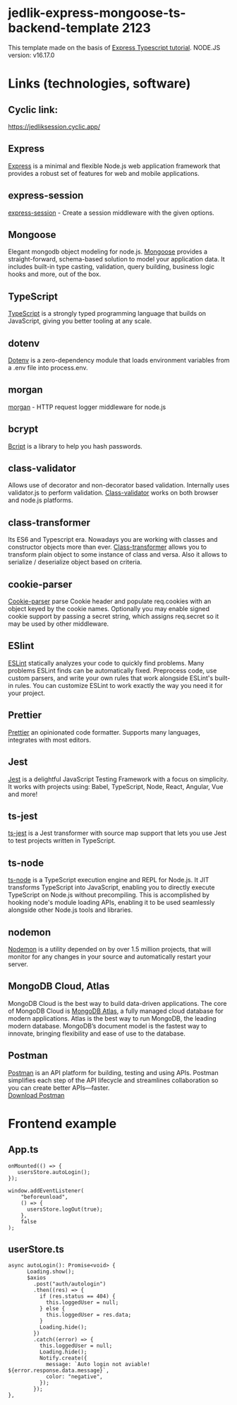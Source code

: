 # jedlik-express-mongoose-ts-backend-template 2123

This template made on the basis of [Express Typescript tutorial](https://wanago.io/courses/typescript-express-tutorial/).
NODE.JS version: v16.17.0
# Links (technologies, software)
## Cyclic link:
https://jedliksession.cyclic.app/

## Express
[Express](https://expressjs.com/) is a minimal and flexible Node.js web application framework that provides a robust set of features for web and mobile applications.

## express-session
[express-session](https://github.com/expressjs/session#readme) - Create a session middleware with the given options.

## Mongoose
Elegant mongodb object modeling for node.js. [Mongoose](https://mongoosejs.com/) provides a straight-forward, schema-based solution to model your application data. It includes built-in type casting, validation, query building, business logic hooks and more, out of the box.

## TypeScript
[TypeScript](https://www.typescriptlang.org/) is a strongly typed programming language that builds on JavaScript, giving you better tooling at any scale.

## dotenv
[Dotenv](https://github.com/motdotla/dotenv) is a zero-dependency module that loads environment variables from a .env file into process.env.

## morgan
[morgan](https://github.com/expressjs/morgan#readme) - HTTP request logger middleware for node.js

## bcrypt
[Bcript](https://github.com/kelektiv/node.bcrypt.js#readme) is a library to help you hash passwords.

## class-validator
Allows use of decorator and non-decorator based validation. Internally uses validator.js to perform validation. [Class-validator](https://github.com/typestack/class-validator#readme) works on both browser and node.js platforms.

## class-transformer
Its ES6 and Typescript era. Nowadays you are working with classes and constructor objects more than ever. [Class-transformer](https://github.com/typestack/class-transformer#readme) allows you to transform plain object to some instance of class and versa. Also it allows to serialize / deserialize object based on criteria.

## cookie-parser
[Cookie-parser](https://github.com/expressjs/cookie-parser#readme) parse Cookie header and populate req.cookies with an object keyed by the cookie names. Optionally you may enable signed cookie support by passing a secret string, which assigns req.secret so it may be used by other middleware.

## ESlint
[ESLint](https://eslint.org/) statically analyzes your code to quickly find problems. Many problems ESLint finds can be automatically fixed. Preprocess code, use custom parsers, and write your own rules that work alongside ESLint's built-in rules. You can customize ESLint to work exactly the way you need it for your project.

## Prettier
[Prettier](https://prettier.io/) an opinionated code formatter. Supports many languages, integrates with most editors.

## Jest
[Jest](https://jestjs.io/) is a delightful JavaScript Testing Framework with a focus on simplicity. It works with projects using: Babel, TypeScript, Node, React, Angular, Vue and more!

## ts-jest
[ts-jest](https://kulshekhar.github.io/ts-jest/) is a Jest transformer with source map support that lets you use Jest to test projects written in TypeScript.

## ts-node
[ts-node](https://typestrong.org/ts-node/docs/) is a TypeScript execution engine and REPL for Node.js.
It JIT transforms TypeScript into JavaScript, enabling you to directly execute TypeScript on Node.js without precompiling. This is accomplished by hooking node's module loading APIs, enabling it to be used seamlessly alongside other Node.js tools and libraries.

## nodemon
[Nodemon](https://nodemon.io/) is a utility depended on by over 1.5 million projects, that will monitor for any changes in your source and automatically restart your server.

## MongoDB Cloud, Atlas
MongoDB Cloud is the best way to build data-driven applications. The core of MongoDB Cloud is [MongoDB Atlas](https://www.mongodb.com/cloud), a fully managed cloud database for modern applications. Atlas is the best way to run MongoDB, the leading modern database. MongoDB’s document model is the fastest way to innovate, bringing flexibility and ease of use to the database.

## Postman
[Postman](https://www.postman.com/) is an API platform for building, testing and using APIs. Postman simplifies each step of the API lifecycle and streamlines collaboration so you can create better APIs—faster.<br>
[Download Postman](https://www.postman.com/downloads/)


# Frontend example

## App.ts
```
onMounted(() => {
   usersStore.autoLogin();
});

window.addEventListener(
    "beforeunload",
    () => {
      usersStore.logOut(true);
    },
    false
);
```

## userStore.ts
```
async autoLogin(): Promise<void> {
      Loading.show();
      $axios
        .post("auth/autologin")
        .then((res) => {
          if (res.status == 404) {
            this.loggedUser = null;
          } else {
            this.loggedUser = res.data;
          }
          Loading.hide();
        })
        .catch((error) => {
          this.loggedUser = null;
          Loading.hide();
          Notify.create({
            message: `Auto login not aviable! ${error.response.data.message}`,
            color: "negative",
          });
        });
},
```